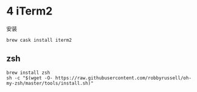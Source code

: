 # 4 iTerm2

安装
```shell
brew cask install iterm2
```

## zsh
```
brew install zsh
sh -c "$(wget -O- https://raw.githubusercontent.com/robbyrussell/oh-my-zsh/master/tools/install.sh)"
```
